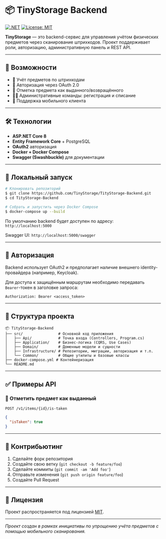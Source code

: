 # 📦 TinyStorage Backend

[![.NET](https://img.shields.io/badge/.NET-8.0-blueviolet)](https://dotnet.microsoft.com/) [![License: MIT](https://img.shields.io/badge/License-MIT-yellow.svg)](LICENSE)

**TinyStorage** — это backend-сервис для управления учётом физических предметов через сканирование штрихкодов. Проект поддерживает роли, авторизацию, административную панель и REST API.

---

## 🚀 Возможности

- 📇 Учёт предметов по штрихкодам
- 🔐 Авторизация через OAuth 2.0
- 🧾 Отметка предмета как выданного/возвращённого
- 🧑‍💻 Административные команды: регистрация и списание
- 📱 Поддержка мобильного клиента

---

## 🛠️ Технологии

- **ASP.NET Core 8**
- **Entity Framework Core** + PostgreSQL
- **OAuth2** авторизация
- **Docker + Docker Compose**
- **Swagger (Swashbuckle)** для документации

---

## 🧪 Локальный запуск

```bash
# Клонировать репозиторий
$ git clone https://github.com/TinyStorage/TityStorage-Backend.git
$ cd TityStorage-Backend

# Собрать и запустить через Docker Compose
$ docker-compose up --build
```

По умолчанию backend будет доступен по адресу: `http://localhost:5000`

Swagger UI: `http://localhost:5000/swagger`

---

## 🔐 Авторизация

Backend использует OAuth2 и предполагает наличие внешнего identity-провайдера (например, Keycloak).

Для доступа к защищённым маршрутам необходимо передавать `Bearer`-токен в заголовке запроса:

```http
Authorization: Bearer <access_token>
```

---

## 📁 Структура проекта

```text
📦 TityStorage-Backend
├── src/                # Основной код приложения
│   ├── Api/            # Точка входа (Controllers, Program.cs)
│   ├── Application/    # Бизнес-логика (CQRS, Use Cases)
│   ├── Domain/         # Доменные модели и сущности
│   ├── Infrastructure/ # Репозитории, миграции, авторизация и т.п.
│   └── Common/         # Общие утилиты и базовые классы
├── docker-compose.yml # Контейнеризация
└── README.md
```

---

## ✅ Примеры API

### 📌 Отметить предмет как выданный

`POST /v1/items/{id}/is-taken`

```json
{
  "isTaken": true
}
```

---

## 🤝 Контрибьютинг

1. Сделайте форк репозитория
2. Создайте свою ветку (`git checkout -b feature/foo`)
3. Сделайте коммиты (`git commit -am 'Add foo'`)
4. Отправьте изменения (`git push origin feature/foo`)
5. Создайте Pull Request

---

## 📄 Лицензия

Проект распространяется под лицензией [MIT](LICENSE).

---

_Проект создан в рамках инициативы по упрощению учёта предметов с помощью мобильного сканирования._

